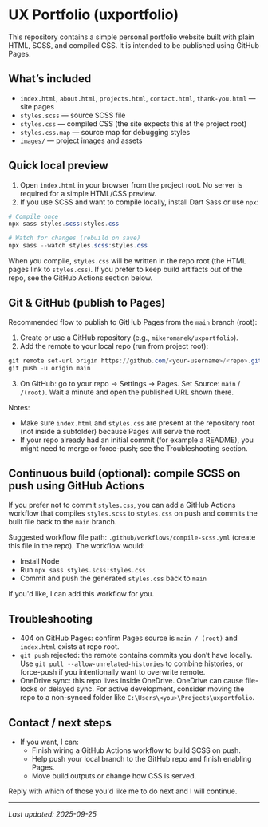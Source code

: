 
# UX Portfolio (uxportfolio)

This repository contains a simple personal portfolio website built with plain HTML, SCSS, and compiled CSS. It is intended to be published using GitHub Pages.

## What’s included
- `index.html`, `about.html`, `projects.html`, `contact.html`, `thank-you.html` — site pages
- `styles.scss` — source SCSS file
- `styles.css` — compiled CSS (the site expects this at the project root)
- `styles.css.map` — source map for debugging styles
- `images/` — project images and assets

## Quick local preview
1. Open `index.html` in your browser from the project root. No server is required for a simple HTML/CSS preview.
2. If you use SCSS and want to compile locally, install Dart Sass or use `npx`:

```powershell
# Compile once
npx sass styles.scss:styles.css

# Watch for changes (rebuild on save)
npx sass --watch styles.scss:styles.css
```

When you compile, `styles.css` will be written in the repo root (the HTML pages link to `styles.css`). If you prefer to keep build artifacts out of the repo, see the GitHub Actions section below.

## Git & GitHub (publish to Pages)

Recommended flow to publish to GitHub Pages from the `main` branch (root):

1. Create or use a GitHub repository (e.g., `mikeromanek/uxportfolio`).
2. Add the remote to your local repo (run from project root):

```powershell
git remote set-url origin https://github.com/<your-username>/<repo>.git
git push -u origin main
```

3. On GitHub: go to your repo → Settings → Pages. Set Source: `main` / `/(root)`. Wait a minute and open the published URL shown there.

Notes:
- Make sure `index.html` and `styles.css` are present at the repository root (not inside a subfolder) because Pages will serve the root.
- If your repo already had an initial commit (for example a README), you might need to merge or force-push; see the Troubleshooting section.

## Continuous build (optional): compile SCSS on push using GitHub Actions
If you prefer not to commit `styles.css`, you can add a GitHub Actions workflow that compiles `styles.scss` to `styles.css` on push and commits the built file back to the `main` branch.

Suggested workflow file path: `.github/workflows/compile-scss.yml` (create this file in the repo). The workflow would:
- Install Node
- Run `npx sass styles.scss:styles.css`
- Commit and push the generated `styles.css` back to `main`

If you'd like, I can add this workflow for you.

## Troubleshooting
- 404 on GitHub Pages: confirm Pages source is `main / (root)` and `index.html` exists at repo root.
- `git push` rejected: the remote contains commits you don’t have locally. Use `git pull --allow-unrelated-histories` to combine histories, or force-push if you intentionally want to overwrite remote.
- OneDrive sync: this repo lives inside OneDrive. OneDrive can cause file-locks or delayed sync. For active development, consider moving the repo to a non-synced folder like `C:\Users\<you>\Projects\uxportfolio`.

## Contact / next steps
- If you want, I can:
	- Finish wiring a GitHub Actions workflow to build SCSS on push.
	- Help push your local branch to the GitHub repo and finish enabling Pages.
	- Move build outputs or change how CSS is served.

Reply with which of those you'd like me to do next and I will continue.

---
_Last updated: 2025-09-25_
